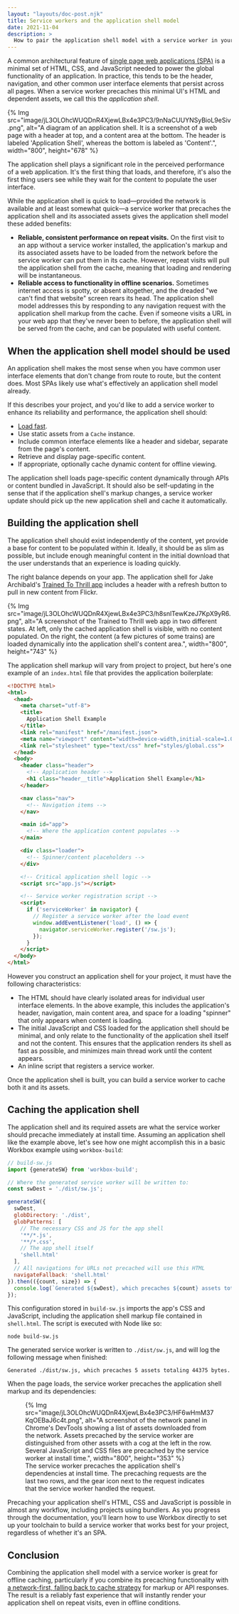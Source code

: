 ```yaml
---
layout: "layouts/doc-post.njk"
title: Service workers and the application shell model
date: 2021-11-04
description: >
  How to pair the application shell model with a service worker in your SPA.
---
```


A common architectural feature of [single page web applications (SPA)](https://en.wikipedia.org/wiki/Single-page_application) is a minimal set of HTML, CSS, and JavaScript needed to power the global functionality of an application. In practice, this tends to be the header, navigation, and other common user interface elements that persist across all pages. When a service worker precaches this minimal UI's HTML and dependent assets, we call this the _application shell_.

{% Img src="image/jL3OLOhcWUQDnR4XjewLBx4e3PC3/9nNaCUUYNSyBioL9eSiv.png", alt="A diagram of an application shell. It is a screenshot of a web page with a header at top, and a content area at the bottom. The header is labeled 'Application Shell', whereas the bottom is labeled as 'Content'.", width="800", height="678" %}

The application shell plays a significant role in the perceived performance of a web application. It's the first thing that loads, and therefore, it's also the first thing users see while they wait for the content to populate the user interface.

While the application shell is quick to load&mdash;provided the network is available and at least somewhat quick&mdash;a service worker that precaches the application shell and its associated assets gives the application shell model these added benefits:

- **Reliable, consistent performance on repeat visits.** On the first visit to an app without a service worker installed, the application's markup and its associated assets have to be loaded from the network before the service worker can put them in its cache. However, repeat visits will pull the application shell from the cache, meaning that loading and rendering will be instantaneous.
- **Reliable access to functionality in offline scenarios.** Sometimes internet access is spotty, or absent altogether, and the dreaded "we can't find that website" screen rears its head. The application shell model addresses this by responding to any navigation request with the application shell markup from the cache. Even if someone visits a URL in your web app that they've never been to before, the application shell will be served from the cache, and can be populated with useful content.

## When the application shell model should be used

An application shell makes the most sense when you have common user interface elements that don't change from route to route, but the content does. Most SPAs likely use what's effectively an application shell model already.

If this describes your project, and you'd like to add a service worker to enhance its reliability and performance, the application shell should:

- [Load fast](/docs/workbox/app-shell-model/#caching-the-application-shell).
- Use static assets from a `Cache` instance.
- Include common interface elements like a header and sidebar, separate from the page's content.
- Retrieve and display page-specific content.
- If appropriate, optionally cache dynamic content for offline viewing.

The application shell loads page-specific content dynamically through APIs or content bundled in JavaScript. It should also be self-updating in the sense that if the application shell's markup changes, a service worker update should pick up the new application shell and cache it automatically.

## Building the application shell

The application shell should exist independently of the content, yet provide a base for content to be populated within it. Ideally, it should be as slim as possible, but include enough meaningful content in the initial download that the user understands that an experience is loading quickly.

The right balance depends on your app. The application shell for Jake Archibald's [Trained To Thrill app](https://jakearchibald.github.io/trained-to-thrill/) includes a header with a refresh button to pull in new content from Flickr.

{% Img src="image/jL3OLOhcWUQDnR4XjewLBx4e3PC3/h8snlTewKzeJ7KpX9yR6.png", alt="A screenshot of the Trained to Thrill web app in two different states. At left, only the cached application shell is visible, with no content populated. On the right, the content (a few pictures of some trains) are loaded dynamically into the application shell's content area.", width="800", height="743" %}

The application shell markup will vary from project to project, but here's one example of an `index.html` file that provides the application boilerplate:

```html
​​<!DOCTYPE html>
<html>
  <head>
    <meta charset="utf-8">
    <title>
      Application Shell Example
    </title>
    <link rel="manifest" href="/manifest.json">
    <meta name="viewport" content="width=device-width,initial-scale=1.0">
    <link rel="stylesheet" type="text/css" href="styles/global.css">
  </head>
  <body>
    <header class="header">
      <!-- Application header -->
      <h1 class="header__title">Application Shell Example</h1>
    </header>

    <nav class="nav">
      <!-- Navigation items -->
    </nav>

    <main id="app">
      <!-- Where the application content populates -->
    </main>

    <div class="loader">
      <!-- Spinner/content placeholders -->
    </div>

    <!-- Critical application shell logic -->
    <script src="app.js"></script>

    <!-- Service worker registration script -->
    <script>
      if ('serviceWorker' in navigator) {
        // Register a service worker after the load event
        window.addEventListener('load', () => {
          navigator.serviceWorker.register('/sw.js');
        });
      }
    </script>
  </body>
</html>
```

However you construct an application shell for your project, it must have the following characteristics:

- The HTML should have clearly isolated areas for individual user interface elements. In the above example, this includes the application's header, navigation, main content area, and space for a loading "spinner" that only appears when content is loading.
- The initial JavaScript and CSS loaded for the application shell should be minimal, and only relate to the functionality of the application shell itself and not the content. This ensures that the application renders its shell as fast as possible, and minimizes main thread work until the content appears.
- An inline script that registers a service worker.

Once the application shell is built, you can build a service worker to cache both it and its assets.

## Caching the application shell

The application shell and its required assets are what the service worker should precache immediately at install time. Assuming an application shell like the example above, let's see how one might accomplish this in a basic Workbox example using `workbox-build`:

```js
// build-sw.js
import {generateSW} from 'workbox-build';

// Where the generated service worker will be written to:
const swDest = './dist/sw.js';

generateSW({
  swDest,
  globDirectory: './dist',
  globPatterns: [
    // The necessary CSS and JS for the app shell
    '**/*.js',
    '**/*.css',
    // The app shell itself
    'shell.html'
  ],
  // All navigations for URLs not precached will use this HTML
  navigateFallback: 'shell.html'
}).then(({count, size}) => {
  console.log(`Generated ${swDest}, which precaches ${count} assets totaling ${size} bytes.`);
});
```

This configuration stored in `build-sw.js` imports the app's CSS and JavaScript, including the application shell markup file contained in `shell.html`. The script is executed with Node like so:

```shell
node build-sw.js
```

The generated service worker is written to `./dist/sw.js`, and will log the following message when finished:

```shell
Generated ./dist/sw.js, which precaches 5 assets totaling 44375 bytes.
```

When the page loads, the service worker precaches the application shell markup and its dependencies:

<figure>
  {% Img src="image/jL3OLOhcWUQDnR4XjewLBx4e3PC3/HF6wHmM37KqOEBaJ6c4t.png", alt="A screenshot of the network panel in Chrome's DevTools showing a list of assets downloaded from the network. Assets precached by the service worker are distinguished from other assets with a cog at the left in the row. Several JavaScript and CSS files are precached by the service worker at install time.", width="800", height="353" %}
  <figcaption>The service worker precaches the application shell's dependencies at install time. The precaching requests are the last two rows, and the gear icon next to the request indicates that the service worker handled the request.</figcaption>
</figure>

Precaching your application shell's HTML, CSS and JavaScript is possible in almost any workflow, including projects using bundlers. As you progress through the documentation, you'll learn how to use Workbox directly to set up your toolchain to build a service worker that works best for your project, regardless of whether it's an SPA.

## Conclusion

Combining the application shell model with a service worker is great for offline caching, particularly if you combine its precaching functionality with [a network-first, falling back to cache strategy](/docs/workbox/caching-strategies-overview/#network-first-falling-back-to-cache) for markup or API responses. The result is a reliably fast experience that will instantly render your application shell on repeat visits, even in offline conditions.
